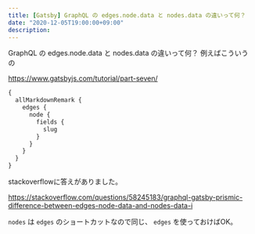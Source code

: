 ```yaml
---
title: [Gatsby] GraphQL の edges.node.data と nodes.data の違いって何？
date: "2020-12-05T19:00:00+09:00"
description:
---
```


GraphQL の edges.node.data と nodes.data の違いって何？
例えばこういうの

https://www.gatsbyjs.com/tutorial/part-seven/

```graphql
{
  allMarkdownRemark {
    edges {
      node {
        fields {
          slug
        }
      }
    }
  }
}
```

stackoverflowに答えがありました。

https://stackoverflow.com/questions/58245183/graphql-gatsby-prismic-difference-between-edges-node-data-and-nodes-data-i

`nodes` は `edges` のショートカットなので同じ、 `edges` を使っておけばOK。
